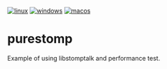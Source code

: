 [![linux](https://github.com/ikonopistsev/purestomp/workflows/linux/badge.svg?branch=master)](https://github.com/ikonopistsev/stomptalk/actions?query=workflow%3Alinux)
[![windows](https://github.com/ikonopistsev/purestomp/workflows/windows/badge.svg?branch=master)](https://github.com/ikonopistsev/stomptalk/actions?query=workflow%3Awindows)
[![macos](https://github.com/ikonopistsev/purestomp/workflows/macos/badge.svg?branch=master)](https://github.com/ikonopistsev/stomptalk/actions?query=workflow%3Amacos)

# purestomp

Example of using libstomptalk and performance test.
